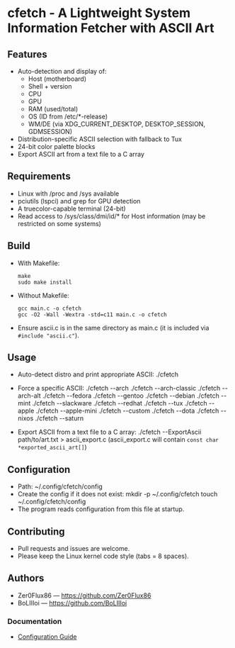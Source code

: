 # cfetch - A Lightweight System Information Fetcher with ASCII Art

## Features
- Auto-detection and display of:
  - Host (motherboard)
  - Shell + version
  - CPU
  - GPU
  - RAM (used/total)
  - OS (ID from /etc/*-release)
  - WM/DE (via XDG_CURRENT_DESKTOP, DESKTOP_SESSION, GDMSESSION)
- Distribution-specific ASCII selection with fallback to Tux
- 24-bit color palette blocks
- Export ASCII art from a text file to a C array

## Requirements
- Linux with /proc and /sys available
- pciutils (lspci) and grep for GPU detection
- A truecolor-capable terminal (24-bit)
- Read access to /sys/class/dmi/id/* for Host information (may be restricted on some systems)

## Build
- With Makefile:
  ```
  make
  sudo make install
  ```    
- Without Makefile:

  ```
  gcc main.c -o cfetch
  gcc -O2 -Wall -Wextra -std=c11 main.c -o cfetch
  ```
- Ensure ascii.c is in the same directory as main.c (it is included via `#include "ascii.c"`).

## Usage
- Auto-detect distro and print appropriate ASCII:
  ./cfetch

- Force a specific ASCII:
  ./cfetch --arch
  ./cfetch --arch-classic
  ./cfetch --arch-alt
  ./cfetch --fedora
  ./cfetch --gentoo
  ./cfetch --debian
  ./cfetch --mint
  ./cfetch --slackware
  ./cfetch --redhat
  ./cfetch --tux
  ./cfetch --apple
  ./cfetch --apple-mini
  ./cfetch --custom
  ./cfetch --dota
  ./cfetch --nixos
  ./cfetch --saturn

- Export ASCII from a text file to a C array:
  ./cfetch --ExportAscii path/to/art.txt > ascii_export.c
  (ascii_export.c will contain `const char *exported_ascii_art[]`)

## Configuration
- Path: ~/.config/cfetch/config
- Create the config if it does not exist:
  mkdir -p ~/.config/cfetch
  touch ~/.config/cfetch/config
- The program reads configuration from this file at startup.

## Contributing
- Pull requests and issues are welcome.
- Please keep the Linux kernel code style (tabs = 8 spaces).

## Authors
- Zer0Flux86 — https://github.com/Zer0Flux86
- BoLIIIoi — https://github.com/BoLIIIoi

### Documentation
*   [Configuration Guide](./CONFIGURATION.md)

